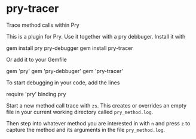 pry-tracer
==========

Trace method calls within Pry

This is a plugin for Pry. Use it together with a pry debbuger. Install it with
  
  gem install pry pry-debugger
  gem install pry-tracer
  
Or add it to your Gemfile

  gem 'pry'
  gem 'pry-debbuger'
  gem 'pry-tracer'
  
To start debugging in your code, add the lines

  require 'pry'
  binding.pry
  
Start a new method call trace with `zs`. This creates or overrides an empty file in your current 
working directory called `pry_method.log`.
  
Then step into whatever method you are interested in with `n` and press `z` to capture the method 
and its arguments in the file `pry_method.log`.
